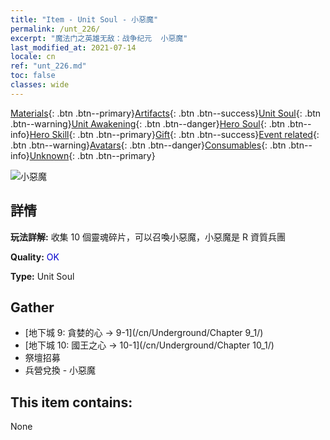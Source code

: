 ```yaml
---
title: "Item - Unit Soul - 小惡魔"
permalink: /unt_226/
excerpt: "魔法门之英雄无敌：战争纪元  小惡魔"
last_modified_at: 2021-07-14
locale: cn
ref: "unt_226.md"
toc: false
classes: wide
---
```

 [Materials](/ItemsCN/){: .btn .btn--primary}[Artifacts](/ItemsCN/Artifacts/){: .btn .btn--success}[Unit Soul](/ItemsCN/UnitSoul/){: .btn .btn--warning}[Unit Awakening](/ItemsCN/UnitAwakening/){: .btn .btn--danger}[Hero Soul](/ItemsCN/HeroSoul/){: .btn .btn--info}[Hero Skill](/ItemsCN/HeroSkill/){: .btn .btn--primary}[Gift](/ItemsCN/Gift/){: .btn .btn--success}[Event related](/ItemsCN/Events/){: .btn .btn--warning}[Avatars](/ItemsCN/Avatars/){: .btn .btn--danger}[Consumables](/ItemsCN/Consumables/){: .btn .btn--info}[Unknown](/ItemsCN/Unknown/){: .btn .btn--primary}

 ![小惡魔](/images/u/ti_xiaoemo.jpg)

## 詳情
 **玩法詳解:** 收集 10 個靈魂碎片，可以召喚小惡魔，小惡魔是 R 資質兵團

 **Quality:** <span style="color: #0000CD">OK</span>

 **Type:** Unit Soul

## Gather

*    [地下城 9: 貪婪的心 -> 9-1](/cn/Underground/Chapter 9_1/) 
*    [地下城 10: 國王之心 -> 10-1](/cn/Underground/Chapter 10_1/) 
*    祭壇招募 
*    兵營兌換 - 小惡魔 

## This item contains:

  None

